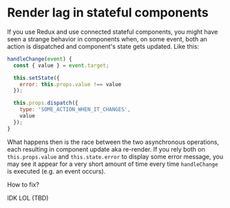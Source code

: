 # Render lag in stateful components

If you use Redux and use connected stateful components, you might
have seen a strange behavior in components when, on some event,
both an action is dispatched and component's state gets updated.
Like this:

```javascript
handleChange(event) {
  const { value } = event.target;

  this.setState({
    error: this.props.value !== value
  });

  this.props.dispatch({
    type: 'SOME_ACTION_WHEN_IT_CHANGES',
    value
  });
}
```

What happens then is the race between the two asynchronous
operations, each resulting in component update aka re-render. If
you rely both on `this.props.value` and `this.state.error` to
display some error message, you may see it appear for a very
short amount of time every time `handleChange` is executed (e.g.
an event occurs).

How to fix?

IDK LOL (TBD)

